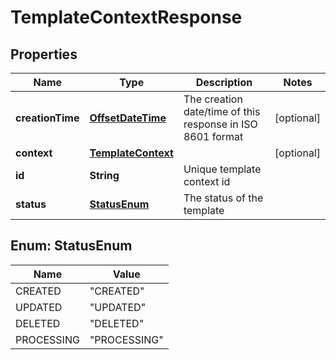 
# TemplateContextResponse

## Properties
Name | Type | Description | Notes
------------ | ------------- | ------------- | -------------
**creationTime** | [**OffsetDateTime**](OffsetDateTime.md) | The creation date/time of this response in ISO 8601 format |  [optional]
**context** | [**TemplateContext**](TemplateContext.md) |  |  [optional]
**id** | **String** | Unique template context id | 
**status** | [**StatusEnum**](#StatusEnum) | The status of the template | 


<a name="StatusEnum"></a>
## Enum: StatusEnum
Name | Value
---- | -----
CREATED | &quot;CREATED&quot;
UPDATED | &quot;UPDATED&quot;
DELETED | &quot;DELETED&quot;
PROCESSING | &quot;PROCESSING&quot;



